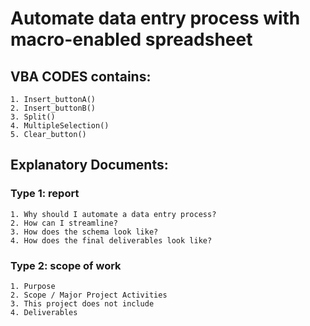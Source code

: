 # Automate data entry process with macro-enabled spreadsheet
## VBA CODES contains:
    1. Insert_buttonA() 
    2. Insert_buttonB() 
    3. Split()
    4. MultipleSelection()
    5. Clear_button()

## Explanatory Documents:
### Type 1: report

    1. Why should I automate a data entry process? 
    2. How can I streamline?
    3. How does the schema look like?
    4. How does the final deliverables look like? 

### Type 2: scope of work
    1. Purpose
    2. Scope / Major Project Activities
    3. This project does not include
    4. Deliverables


<!--
- Summary: Macro-enabled data entry form to simplify tracking process.
- Purpose: The goal of this project is to minimize the repetitive process of data entry and human errors associated with it. This project will streamline extraction of string values and pulling out hierarchical values using data entry form in macro-enabled Excel spreadsheet. The final deliverable will reduce at least 50% of the steps involved in the data entry process.
--->
